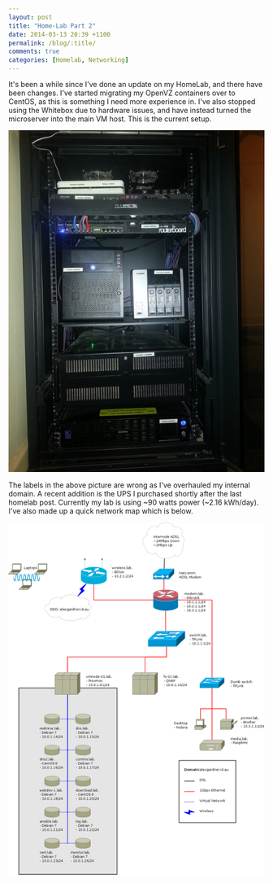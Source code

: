 ```yaml
---
layout: post
title: "Home-Lab Part 2"
date: 2014-03-13 20:39 +1100
permalink: /blog/:title/
comments: true
categories: [Homelab, Networking]
---
```


It's been a while since I've done an update on my HomeLab, and there have been changes. I've started migrating my OpenVZ containers over to CentOS, as this is something I need more experience in. I've also stopped using the Whitebox due to hardware issues, and have instead turned the microserver into the main VM host. This is the current setup.

<div class="box alt">
    <div class="row uniform 50%">
        <div class="12u centre">
            <span class="image 12u">
                <img class="post-img centre" src="/assets/images/blog/lab2-rack.jpg" title="My current Home-Lab Rack" alt="My current Home-Lab Rack">
            </span>
        </div>
    </div>
</div>


The labels in the above picture are wrong as I've overhauled my internal domain. A recent addition is the UPS I purchased shortly after the last homelab post. Currently my lab is using ~90 watts power (~2.16 kWh/day). I've also made up a quick network map which is below.


<div class="box alt">
    <div class="row uniform 50%">
        <div class="12u centre">
            <span class="image 12u">
                <img class="post-img centre" src="/assets/images/blog/lab2-map.png" title="My current Home-Lab Network" alt="My current Home-Lab Network">
            </span>
        </div>
    </div>
</div>

